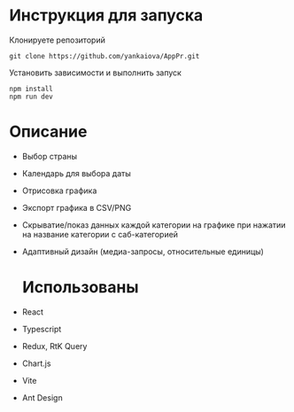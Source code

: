 # Инструкция для запуска
Клонируете репозиторий
```
git clone https://github.com/yankaiova/AppPr.git
```
Установить зависимости и выполнить запуск
```
npm install
npm run dev
```
# Описание
- Выбор страны
- Календарь для выбора даты
- Отрисовка графика
- Экспорт графика в CSV/PNG
- Скрыватие/показ данных каждой категории на графике при нажатии на название категории с саб-категорией
- Адаптивный дизайн (медиа-запросы, относительные единицы)

  # Использованы
- React
- Typescript
- Redux, RtK Query
- Chart.js
- Vite
- Ant Design
